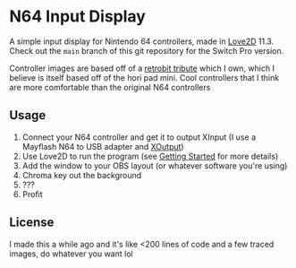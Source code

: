 # N64 Input Display

A simple input display for Nintendo 64 controllers, made in [Love2D](https://love2d.org/) 11.3. Check out the `main` branch of this git repository for the Switch Pro version.

Controller images are based off of a [retrobit tribute](https://scale.coolshop-cdn.com/product-media.coolshop-cdn.com/AC546S/8d4ce9c20fb9418b8c715e0b0a3ef416.jpg/f/retro-bit-tribute-64-usb-green.jpg) which I own, which I believe is itself based off of the hori pad mini. Cool controllers that I think are more comfortable than the original N64 controllers

## Usage

1. Connect your N64 controller and get it to output XInput (I use a Mayflash N64 to USB adapter and [XOutput](https://github.com/csutorasa/XOutput))
2. Use Love2D to run the program (see [Getting Started](https://love2d.org/wiki/Getting_Started) for more details)
3. Add the window to your OBS layout (or whatever software you're using)
4. Chroma key out the background
5. ???
6. Profit

## License

I made this a while ago and it's like <200 lines of code and a few traced images, do whatever you want lol
